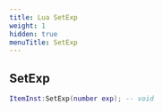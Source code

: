 ```yaml
---
title: Lua SetExp
weight: 1
hidden: true
menuTitle: SetExp
---
```

## SetExp
```lua
ItemInst:SetExp(number exp); -- void
```